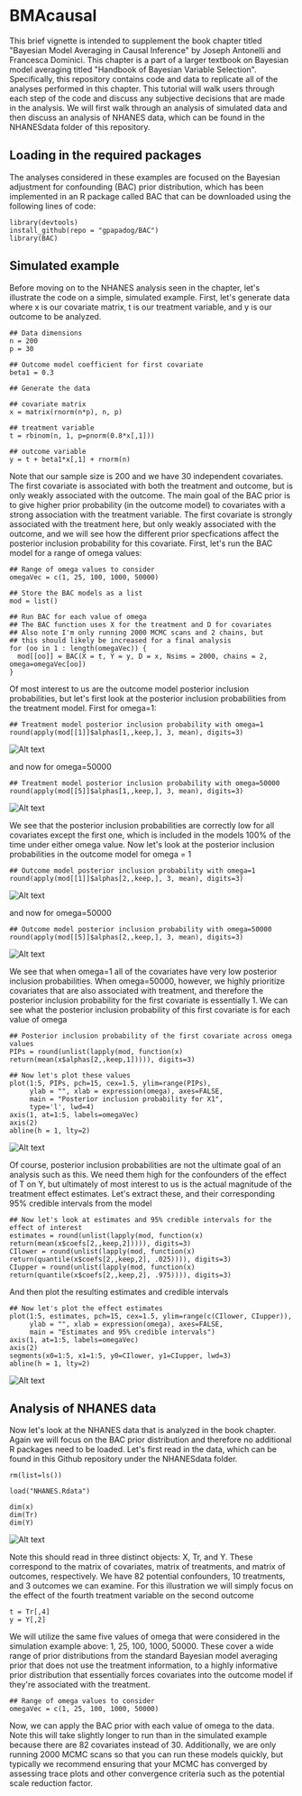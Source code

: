 # BMAcausal

This brief vignette is intended to supplement the book chapter titled "Bayesian Model Averaging in Causal Inference" by Joseph Antonelli and Francesca Dominici.  This chapter is a part of a larger textbook on Bayesian model averaging titled "Handbook of Bayesian Variable Selection". Specifically, this repository contains code and data to replicate all of the analyses performed in this chapter. This tutorial will walk users through each step of the code and discuss any subjective decisions that are made in the analysis. We will first walk through an analysis of simulated data and then discuss an analysis of NHANES data, which can be found in the NHANESdata folder of this repository. 

## Loading in the required packages

The analyses considered in these examples are focused on the Bayesian adjustment for confounding (BAC) prior distribution, which has been implemented in an R package called BAC that can be downloaded using the following lines of code:

```
library(devtools)
install_github(repo = "gpapadog/BAC")
library(BAC)
```

## Simulated example

Before moving on to the NHANES analysis seen in the chapter, let's illustrate the code on a simple, simulated example. First, let's generate data where x is our covariate matrix, t is our treatment variable, and y is our outcome to be analyzed. 

```
## Data dimensions
n = 200
p = 30

## Outcome model coefficient for first covariate
beta1 = 0.3

## Generate the data

## covariate matrix
x = matrix(rnorm(n*p), n, p)

## treatment variable
t = rbinom(n, 1, p=pnorm(0.8*x[,1]))

## outcome variable
y = t + beta1*x[,1] + rnorm(n)
```

Note that our sample size is 200 and we have 30 independent covariates. The first covariate is associated with both the treatment and outcome, but is only weakly associated with the outcome. The main goal of the BAC prior is to give higher prior probability (in the outcome model) to covariates with a strong association with the treatment variable. The first covariate is strongly associated with the treatment here, but only weakly associated with the outcome, and we will see how the different prior specfications affect the posterior inclusion probability for this covariate. First, let's run the BAC model for a range of omega values:

```
## Range of omega values to consider
omegaVec = c(1, 25, 100, 1000, 50000)

## Store the BAC models as a list
mod = list()

## Run BAC for each value of omega
## The BAC function uses X for the treatment and D for covariates
## Also note I'm only running 2000 MCMC scans and 2 chains, but
## this should likely be increased for a final analysis
for (oo in 1 : length(omegaVec)) {
  mod[[oo]] = BAC(X = t, Y = y, D = x, Nsims = 2000, chains = 2, omega=omegaVec[oo])
}
```

Of most interest to us are the outcome model posterior inclusion probabilities, but let's first look at the posterior inclusion probabilities from the treatment model. First for omega=1:

```
## Treatment model posterior inclusion probability with omega=1
round(apply(mod[[1]]$alphas[1,,keep,], 3, mean), digits=3)
```
![Alt text](images/TreatmentOmega1.png)

and now for omega=50000

```
## Treatment model posterior inclusion probability with omega=50000
round(apply(mod[[5]]$alphas[1,,keep,], 3, mean), digits=3)
```
![Alt text](images/TreatmentOmega50000.png)

We see that the posterior inclusion probabilities are correctly low for all covariates except the first one, which is included in the models 100% of the time under either omega value. Now let's look at the posterior inclusion probabilities in the outcome model for omega = 1

```
## Outcome model posterior inclusion probability with omega=1
round(apply(mod[[1]]$alphas[2,,keep,], 3, mean), digits=3)
```
![Alt text](images/OutcomeOmega1.png)

and now for omega=50000

```
## Outcome model posterior inclusion probability with omega=50000
round(apply(mod[[5]]$alphas[2,,keep,], 3, mean), digits=3)
```
![Alt text](images/OutcomeOmega50000.png)

We see that when omega=1 all of the covariates have very low posterior inclusion probabilities. When omega=50000, however, we highly prioritize covariates that are also associated with treatment, and therefore the posterior inclusion probability for the first covariate is essentially 1. We can see what the posterior inclusion probability of this first covariate is for each value of omega

```
## Posterior inclusion probability of the first covariate across omega values
PIPs = round(unlist(lapply(mod, function(x) return(mean(x$alphas[2,,keep,1])))), digits=3)

## Now let's plot these values
plot(1:5, PIPs, pch=15, cex=1.5, ylim=range(PIPs),
     ylab = "", xlab = expression(omega), axes=FALSE, 
     main = "Posterior inclusion probability for X1", 
     type='l', lwd=4)
axis(1, at=1:5, labels=omegaVec)
axis(2)
abline(h = 1, lty=2)
```

![Alt text](images/PIPs.png)

Of course, posterior inclusion probabilities are not the ultimate goal of an analysis such as this. We need them high for the confounders of the effect of T on Y, but ultimately of most interest to us is the actual magnitude of the treatment effect estimates. Let's extract these, and their corresponding 95% credible intervals from the model

```
## Now let's look at estimates and 95% credible intervals for the effect of interest
estimates = round(unlist(lapply(mod, function(x) return(mean(x$coefs[2,,keep,2])))), digits=3)
CIlower = round(unlist(lapply(mod, function(x) return(quantile(x$coefs[2,,keep,2], .025)))), digits=3)
CIupper = round(unlist(lapply(mod, function(x) return(quantile(x$coefs[2,,keep,2], .975)))), digits=3)
```

And then plot the resulting estimates and credible intervals

```
## Now let's plot the effect estimates
plot(1:5, estimates, pch=15, cex=1.5, ylim=range(c(CIlower, CIupper)),
     ylab = "", xlab = expression(omega), axes=FALSE, 
     main = "Estimates and 95% credible intervals")
axis(1, at=1:5, labels=omegaVec)
axis(2)
segments(x0=1:5, x1=1:5, y0=CIlower, y1=CIupper, lwd=3)
abline(h = 1, lty=2)
```

![Alt text](images/EffectEstimatesNew.png)


## Analysis of NHANES data

Now let's look at the NHANES data that is analyzed in the book chapter. Again we will focus on the BAC prior distribution and therefore no additional R packages need to be loaded. Let's first read in the data, which can be found in this Github repository under the NHANESdata folder. 

```
rm(list=ls())

load("NHANES.Rdata")

dim(x)
dim(Tr)
dim(Y)
```
![Alt text](images/NHANESpreview2.png)

Note this should read in three distinct objects: X, Tr, and Y. These correspond to the matrix of covariates, matrix of treatments, and matrix of outcomes, respectively. We have 82 potential confounders, 10 treatments, and 3 outcomes we can examine. For this illustration we will simply focus on the effect of the fourth treatment variable on the second outcome

```
t = Tr[,4]
y = Y[,2]
```

We will utilize the same five values of omega that were considered in the simulation example above: 1, 25, 100, 1000, 50000. These cover a wide range of prior distributions from the standard Bayesian model averaging prior that does not use the treatment information, to a highly informative prior distribution that essentially forces covariates into the outcome model if they're associated with the treatment. 

```
## Range of omega values to consider
omegaVec = c(1, 25, 100, 1000, 50000)
```

Now, we can apply the BAC prior with each value of omega to the data. Note this will take slightly longer to run than in the simulated example because there are 82 covariates instead of 30. Additionally, we are only running 2000 MCMC scans so that you can run these models quickly, but typically we recommend ensuring that your MCMC has converged by assessing trace plots and other convergence criteria such as the potential scale reduction factor. 



